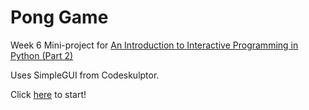 # Pong Game

Week 6 Mini-project for [An Introduction to Interactive Programming in Python (Part 2)](https://www.coursera.org/course/interactivepython2)

Uses SimpleGUI from Codeskulptor.

Click [here]( http://www.codeskulptor.org/#user39_rir9jnR0aq_3.py) to start!
